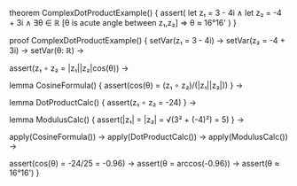 theorem ComplexDotProductExample() {
  assert(
    let z₁ = 3 - 4i ∧
    let z₂ = -4 + 3i ∧
    ∃θ ∈ ℝ [θ is acute angle between z₁,z₂] ⇒
    θ ≈ 16°16'
  )
}

proof ComplexDotProductExample() {
  setVar(z₁ = 3 - 4i) →
  setVar(z₂ = -4 + 3i) →
  setVar(θ: ℝ) →
  
  assert(z₁ ∘ z₂ = |z₁||z₂|cos(θ)) →
  
  lemma CosineFormula() {
    assert(cos(θ) = (z₁ ∘ z₂)/(|z₁||z₂|))
  } →
  
  lemma DotProductCalc() {
    assert(z₁ ∘ z₂ = -24)
  } →
  
  lemma ModulusCalc() {
    assert(|z₁| = |z₂| = √(3² + (-4)²) = 5)
  } →
  
  apply(CosineFormula()) →
  apply(DotProductCalc()) →
  apply(ModulusCalc()) →
  
  assert(cos(θ) = -24/25 = -0.96) →
  assert(θ = arccos(-0.96)) →
  assert(θ ≈ 16°16')
}